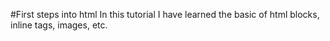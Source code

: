 #First steps into html
In this tutorial I have learned the basic of html blocks, inline tags, images, etc. 